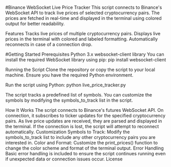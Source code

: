 #Binance WebSocket Live Price Tracker
This script connects to Binance's WebSocket API to track live prices of selected cryptocurrency pairs. The prices are fetched in real-time and displayed in the terminal using colored output for better readability.

Features
Tracks live prices of multiple cryptocurrency pairs.
Displays live prices in the terminal with colored and labeled formatting.
Automatically reconnects in case of a connection drop.

#Getting Started
Prerequisites
Python 3.x
websocket-client library
You can install the required WebSocket library using pip:
pip install websocket-client

Running the Script
Clone the repository or copy the script to your local machine.
Ensure you have the required Python environment.

Run the script using Python:
python live_price_tracker.py

The script tracks a predefined list of symbols. You can customize the symbols by modifying the symbols_to_track list in the script.

How It Works
The script connects to Binance's futures WebSocket API.
On connection, it subscribes to ticker updates for the specified cryptocurrency pairs.
As live price updates are received, they are parsed and displayed in the terminal.
If the connection is lost, the script will attempt to reconnect automatically.
Customization
Symbols to Track: Modify the symbols_to_track list to include any other cryptocurrency pairs you are interested in.
Color and Format: Customize the print_prices() function to change the color scheme and format of the terminal output.
Error Handling
Basic error handling is included to ensure the script continues running even if unexpected data or connection issues occur.
License
